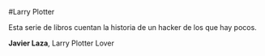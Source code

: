 #Larry Plotter

Esta serie de libros cuentan la historia de un hacker de los que hay pocos.

**Javier Laza**, Larry Plotter Lover
